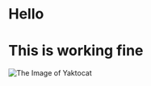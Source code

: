 # <h1> Hello
# This is working fine
![The Image of Yaktocat](https://octodex.github.com/images/yaktocat.png)
